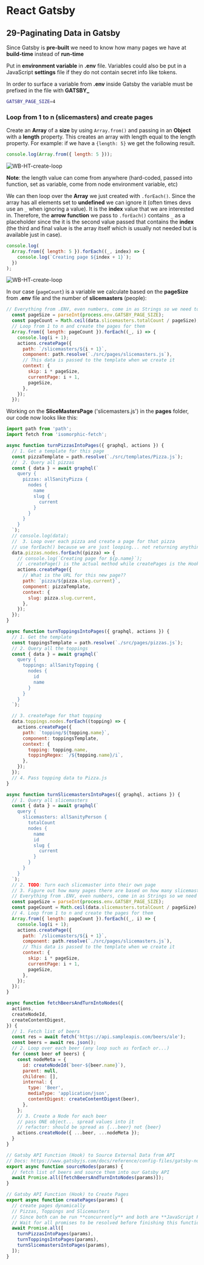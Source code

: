 # React Gatsby

## 29-Paginating Data in Gatsby

Since Gatsby is **pre-built** we need to know how many pages we have at **build-time** instead of **run-time**

Put in **environment variable** in **.env** file. Variables could also be put in a JavaScript **settings** file if they do not contain secret info like tokens.

In order to surface a variable from **.env** inside Gatsby the variable must be prefixed in the file with **GATSBY_**

```bash
GATSBY_PAGE_SIZE=4
```

### Loop from 1 to n (slicemasters) and create pages

Create an **Array** of a **size** by using `Array.from()` and passing in an **Object** with a **length** property. This creates an array with length equal to the length property. For example: if we have a `{length: 5}` we get the following result.

```javascript
console.log(Array.from({ length: 5 }));
```

![WB-HT-create-loop](./_img/WB-HT-create-loop.png)

**Note**: the length value can come from anywhere (hard-coded, passed into function, set as variable, come from node environment variable, etc)

We can then loop over the **Array** we just created with `.forEach()`. Since the array has all elements set to **undefined** we can ignore it (often times devs use an `_` when ignoring a value). It is the **index** value that we are interested in. Therefore, the **arrow function** we pass to `.forEach()` contains `_` as a placeholder since the it is the second value passed that contains the **index** (the third and final value is the array itself which is usually not needed but is available just in case).

```javascript
console.log(
  Array.from({ length: 5 }).forEach((_, index) => {
    console.log(`Creating page ${index + 1}`);
  })
);
```

![WB-HT-create-loop](./_img/WB-HT-create-loop.png)

In our case (`pageCount`) is a variable we calculate based on the **pageSize** from **.env** file and the number of **slicemasters** (people):

```javascript
// Everything from .ENV, even numbers, come in as Strings so we need to convert to number
  const pageSize = parseInt(process.env.GATSBY_PAGE_SIZE);
  const pageCount = Math.ceil(data.slicemasters.totalCount / pageSize);
  // Loop from 1 to n and create the pages for them
  Array.from({ length: pageCount }).forEach((_, i) => {
    console.log(i + 1);
    actions.createPage({
      path: `/slicemasters/${i + 1}`,
      component: path.resolve(`./src/pages/slicemasters.js`),
      // This data is passed to the template when we create it
      context: {
        skip: i * pageSize,
        currentPage: i + 1,
        pageSize,
      },
    });
  });
```

Working on the **SliceMastersPage** ('slicemasters.js') in the **pages** folder, our code now looks like this:

```javascript
import path from 'path';
import fetch from 'isomorphic-fetch';

async function turnPizzasIntoPages({ graphql, actions }) {
  // 1. Get a template for this page
  const pizzaTemplate = path.resolve(`./src/templates/Pizza.js`);
  //  2. Query all pizzas
  const { data } = await graphql(`
    query {
      pizzas: allSanityPizza {
        nodes {
          name
          slug {
            current
          }
        }
      }
    }
  `);
  // console.log(data);
  //  3. Loop over each pizza and create a page for that pizza
  // use forEach() because we are just looping... not returning anything
  data.pizzas.nodes.forEach((pizza) => {
    // console.log(`Creating page for ${p.name}`);
    // .createPage() is the actual method while createPages is the Hook into it
    actions.createPage({
      // What is the URL for this new page??
      path: `pizza/${pizza.slug.current}`,
      component: pizzaTemplate,
      context: {
        slug: pizza.slug.current,
      },
    });
  });
}

async function turnToppingsIntoPages({ graphql, actions }) {
  // 1. Get the template
  const toppingsTemplate = path.resolve(`./src/pages/pizzas.js`);
  // 2. Query all the toppings
  const { data } = await graphql(`
    query {
      toppings: allSanityTopping {
        nodes {
          id
          name
        }
      }
    }
  `);

  // 3. createPage for that topping
  data.toppings.nodes.forEach((topping) => {
    actions.createPage({
      path: `topping/${topping.name}`,
      component: toppingsTemplate,
      context: {
        topping: topping.name,
        toppingRegex: `/${topping.name}/i`,
      },
    });
  });
  // 4. Pass topping data to Pizza.js
}

async function turnSlicemastersIntoPages({ graphql, actions }) {
  // 1. Query all slicemasters
  const { data } = await graphql(`
    query {
      slicemasters: allSanityPerson {
        totalCount
        nodes {
          name
          id
          slug {
            current
          }
        }
      }
    }
  `);
  // 2. TODO: Turn each slicemaster into their own page
  // 3. Figure out how many pages there are based on how many slicemasters there are, and how many per page
  // Everything from .ENV, even numbers, come in as Strings so we need to convert to number
  const pageSize = parseInt(process.env.GATSBY_PAGE_SIZE);
  const pageCount = Math.ceil(data.slicemasters.totalCount / pageSize);
  // 4. Loop from 1 to n and create the pages for them
  Array.from({ length: pageCount }).forEach((_, i) => {
    console.log(i + 1);
    actions.createPage({
      path: `/slicemasters/${i + 1}`,
      component: path.resolve(`./src/pages/slicemasters.js`),
      // This data is passed to the template when we create it
      context: {
        skip: i * pageSize,
        currentPage: i + 1,
        pageSize,
      },
    });
  });
}

async function fetchBeersAndTurnIntoNodes({
  actions,
  createNodeId,
  createContentDigest,
}) {
  // 1. Fetch list of beers
  const res = await fetch('https://api.sampleapis.com/beers/ale');
  const beers = await res.json();
  // 2. Loop over each beer (any loop such as forEach or...)
  for (const beer of beers) {
    const nodeMeta = {
      id: createNodeId(`beer-${beer.name}`),
      parent: null,
      children: [],
      internal: {
        type: 'Beer',
        mediaType: 'application/json',
        contentDigest: createContentDigest(beer),
      },
    };
    // 3. Create a Node for each beer
    // pass ONE object... spread values into it
    // refactor: should be spread as {...beer} not {beer}
    actions.createNode({ ...beer, ...nodeMeta });
  }
}

// Gatsby API Function (Hook) to Source External Data from API
// Docs: https://www.gatsbyjs.com/docs/reference/config-files/gatsby-node/#sourceNodes
export async function sourceNodes(params) {
  // fetch list of beers and source them into our Gatsby API
  await Promise.all([fetchBeersAndTurnIntoNodes(params)]);
}

// Gatsby API Function (Hook) to Create Pages
export async function createPages(params) {
  // create pages dynamically
  // Pizzas, Toppings and Slicemasters
  // Since both can be run **concurrently** and both are **JavaScript Promise-based** we can `await Promise.all([...])` and pass an array of **Promises**.
  // Wait for all promises to be resolved before finishing this function (i.e. go web page)
  await Promise.all([
    turnPizzasIntoPages(params),
    turnToppingsIntoPages(params),
    turnSlicemastersIntoPages(params),
  ]);
}
```

